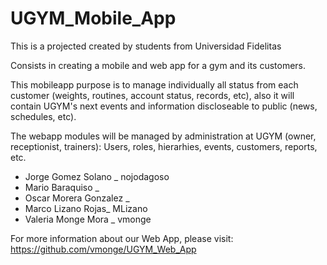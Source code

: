# UGYM_Mobile_App

This is a projected created by students from Universidad Fidelitas

Consists in creating a mobile and web app for a gym and its customers. 

This mobileapp purpose is to manage individually all status from each customer (weights, routines, account status, records, etc), 
also it will contain UGYM's next events and information discloseable to public (news, schedules, etc). 

The webapp modules will be managed by administration at UGYM (owner, receptionist, trainers): 
Users, roles, hierarhies, events, customers, reports, etc.



- Jorge Gomez Solano _ nojodagoso
- Mario Baraquiso _ 
- Oscar Morera Gonzalez _ 
- Marco Lizano Rojas_ MLizano
- Valeria Monge Mora _ vmonge


For more information about our Web App, please visit: https://github.com/vmonge/UGYM_Web_App
